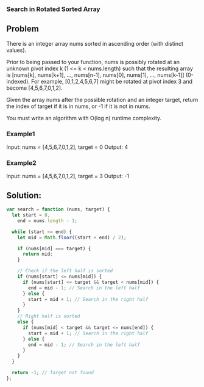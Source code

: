 ### Search in Rotated Sorted Array

## Problem

There is an integer array nums sorted in ascending order (with distinct values).

Prior to being passed to your function, nums is possibly rotated at an unknown pivot index k (1 <= k < nums.length) such that the resulting array is [nums[k], nums[k+1], ..., nums[n-1], nums[0], nums[1], ..., nums[k-1]] (0-indexed). For example, [0,1,2,4,5,6,7] might be rotated at pivot index 3 and become [4,5,6,7,0,1,2].

Given the array nums after the possible rotation and an integer target, return the index of target if it is in nums, or -1 if it is not in nums.

You must write an algorithm with O(log n) runtime complexity.

### Example1

Input: nums = [4,5,6,7,0,1,2], target = 0
Output: 4

### Example2

Input: nums = [4,5,6,7,0,1,2], target = 3
Output: -1

## Solution:

```javascript
var search = function (nums, target) {
  let start = 0,
    end = nums.length - 1;

  while (start <= end) {
    let mid = Math.floor((start + end) / 2);

    if (nums[mid] === target) {
      return mid;
    }

    // Check if the left half is sorted
    if (nums[start] <= nums[mid]) {
      if (nums[start] <= target && target < nums[mid]) {
        end = mid - 1; // Search in the left half
      } else {
        start = mid + 1; // Search in the right half
      }
    }
    // Right half is sorted
    else {
      if (nums[mid] < target && target <= nums[end]) {
        start = mid + 1; // Search in the right half
      } else {
        end = mid - 1; // Search in the left half
      }
    }
  }

  return -1; // Target not found
};
```
